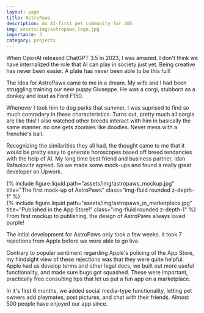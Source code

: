 ```yaml
---
layout: page
title: AstroPaws
description: An AI-first pet community for iOS
img: assets/img/astropaws_logo.jpg
importance: 3
category: projects
---
```


When OpenAI released ChatGPT 3.5 in 2023, I was amazed. I don't think we have internalized the role that AI can play in society just yet. Being creative has never been easier. A plate has never been able to be this full!

The idea for AstroPaws came to me in a dream. My wife and I had been struggling training our new puppy Giuseppe. He was a corgi, stubborn as a donkey and loud as Ford F150.

Whenever I took him to dog parks that summer, I was suprised to find so much comradery in these characteristics. Turns out, pretty much all corgis are like this! I also watched other breeds interact with him in basically the same manner. no one gets zoomies like doodles. Never mess with a frenchie's ball.

Recognizing the similarities they all had, the thought came to me that it would be pretty easy to generate horoscopes based off breed tendancies with the help of AI. My long time best friend and business partner, Idan Rafaolovitz agreed. So we made some mock-ups and found a really great developer on Upwork.

<div class="row">
    <div class="col-sm mt-3 mt-md-0">
        {% include figure.liquid path="assets/img/astropaws_mockup.jpg" title="The first mock-up of AstroPaws" class="img-fluid rounded z-depth-1" %}
    </div>
    <div class="col-sm mt-3 mt-md-0">
        {% include figure.liquid path="assets/img/astropaws_in_marketplace.jpg" title="Published in the App Store!" class="img-fluid rounded z-depth-1" %}
    </div>
</div>
<div class="caption">
    From first mockup to publishing, the design of AstroPaws always loved purple!
</div>

The intial development for AstroPaws only took a few weeks. It took 7 rejections from Apple before we were able to go live.

Contrary to popular sentiment regarding Apple's policing of the App Store, my hindsight view of these rejections was that they were quite helpful. Apple had us develop terms and other legal docs, we built out more useful functionality, and made sure bugs got squashed. These were important, practically free consulting tips that let us put a fun app on a marketplace.

In it's first 6 months, we added social media-type functionality, letting pet owners add playmates, post pictures, and chat with their friends. Almost 500 people have enjoyed our app since.
